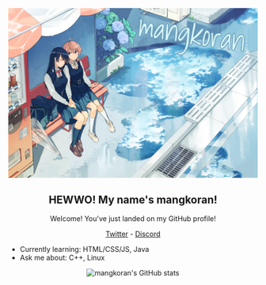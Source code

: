 <img src="./assets/60104382_p0-v2-v2.png" alt="mangkoran Banner" />

<h2 align="center">HEWWO! My name's mangkoran!</h2>
<p align="center">Welcome! You've just landed on my GitHub profile!</p>
<p align="center">
    <a href="https://twitter.com/mangkoran">Twitter</a> -
    <a href="https://discordapp.com/users/391547930550599680">Discord</a>
</p>

- Currently learning: HTML/CSS/JS, Java
- Ask me about: C++, Linux

<p align="center">
    <img src="https://github-readme-stats.vercel.app/api?username=mangkoran&show_icons=true&theme=gruvbox" alt="mangkoran's GitHub stats" />
</p>
<!-- ![mangkoran's GitHub stats](https://github-readme-stats.vercel.app/api?username=mangkoran&show_icons=true&theme=gruvbox)] -->
